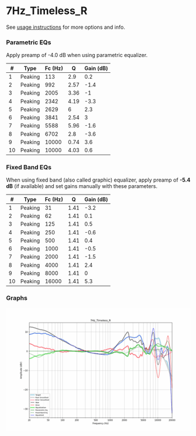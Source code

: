 # 7Hz_Timeless_R
See [usage instructions](https://github.com/jaakkopasanen/AutoEq#usage) for more options and info.

### Parametric EQs
Apply preamp of -4.0 dB when using parametric equalizer.

|   # | Type    |   Fc (Hz) |    Q |   Gain (dB) |
|-----|---------|-----------|------|-------------|
|   1 | Peaking |       113 | 2.9  |         0.2 |
|   2 | Peaking |       992 | 2.57 |        -1.4 |
|   3 | Peaking |      2005 | 3.36 |        -1   |
|   4 | Peaking |      2342 | 4.19 |        -3.3 |
|   5 | Peaking |      2629 | 6    |         2.3 |
|   6 | Peaking |      3841 | 2.54 |         3   |
|   7 | Peaking |      5588 | 5.96 |        -1.6 |
|   8 | Peaking |      6702 | 2.8  |        -3.6 |
|   9 | Peaking |     10000 | 0.74 |         3.6 |
|  10 | Peaking |     10000 | 4.03 |         0.6 |

### Fixed Band EQs
When using fixed band (also called graphic) equalizer, apply preamp of **-5.4 dB** (if available) and set gains manually with these parameters.

|   # | Type    |   Fc (Hz) |    Q |   Gain (dB) |
|-----|---------|-----------|------|-------------|
|   1 | Peaking |        31 | 1.41 |        -3.2 |
|   2 | Peaking |        62 | 1.41 |         0.1 |
|   3 | Peaking |       125 | 1.41 |         0.5 |
|   4 | Peaking |       250 | 1.41 |        -0.6 |
|   5 | Peaking |       500 | 1.41 |         0.4 |
|   6 | Peaking |      1000 | 1.41 |        -0.5 |
|   7 | Peaking |      2000 | 1.41 |        -1.5 |
|   8 | Peaking |      4000 | 1.41 |         2.4 |
|   9 | Peaking |      8000 | 1.41 |         0   |
|  10 | Peaking |     16000 | 1.41 |         5.3 |

### Graphs
![](./7Hz_Timeless_R.png)
